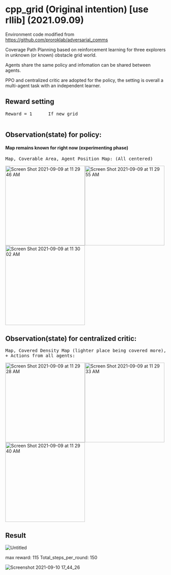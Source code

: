 # cpp_grid (Original intention) [use rllib] (2021.09.09)
Environment code modified from https://github.com/proroklab/adversarial_comms

Coverage Path Planning based on reinforcement learning for three explorers in unknown (or known) obstacle grid world.

Agents share the same policy and infomation can be shared between agents.

PPO and centralized critic are adopted for the policy, the setting is overall a multi-agent task with an independent learner. 

## Reward setting
<pre>
Reward = 1      If new grid

</pre>
## Observation(state) for policy:
#### Map remains known for right now (experimenting phase) 
<pre>
Map, Coverable Area, Agent Position Map: (All centered)     
</pre>
<img width="250" alt="Screen Shot 2021-09-09 at 11 29 46 AM" src="https://user-images.githubusercontent.com/64893909/132617931-683e64cd-63a5-479d-8237-b274ea8e352f.png"><img width="250" alt="Screen Shot 2021-09-09 at 11 29 55 AM" src="https://user-images.githubusercontent.com/64893909/132617956-164f1a8a-38e2-4a50-afc5-215735a88219.png"><img width="250" alt="Screen Shot 2021-09-09 at 11 30 02 AM" src="https://user-images.githubusercontent.com/64893909/132617962-11f50c5d-2f5b-4905-9c8b-d8d3db8d0684.png">

## Observation(state) for centralized critic:
<pre>
Map, Covered Density Map (lighter place being covered more), Agent Position Map
+ Actions from all agents:
</pre>
<img width="250" alt="Screen Shot 2021-09-09 at 11 29 28 AM" src="https://user-images.githubusercontent.com/64893909/132618071-8060f88a-ad6c-4f2a-a14e-959aa2b3c55c.png"><img width="250" alt="Screen Shot 2021-09-09 at 11 29 33 AM" src="https://user-images.githubusercontent.com/64893909/132618074-121eaeee-5cf2-440d-8a79-51dddf232b5b.png"><img width="250" alt="Screen Shot 2021-09-09 at 11 29 40 AM" src="https://user-images.githubusercontent.com/64893909/132618080-1fe7f18a-df0e-4c73-b3b4-c0c07ef68417.png">

## Result

![Untitled](https://user-images.githubusercontent.com/64893909/132844660-1924d69f-021a-4e59-bc3c-6e733a348ad0.gif)

max reward: 115
Total_steps_per_round: 150

![Screenshot 2021-09-10 17_44_26](https://user-images.githubusercontent.com/64893909/132844721-91ad5c95-225e-41a7-b7d0-fb75ff91fb30.png)
